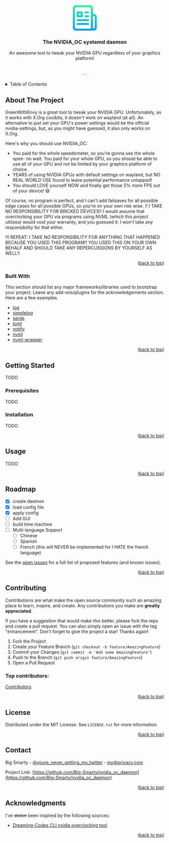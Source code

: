 <!-- Improved compatibility of back to top link: See: https://github.com/othneildrew/Best-README-Template/pull/73 -->
<a id="readme-top"></a>
<!--
*** Thanks for checking out the Best-README-Template. If you have a suggestion
*** that would make this better, please fork the repo and create a pull request
*** or simply open an issue with the tag "enhancement".
*** Don't forget to give the project a star!
*** Thanks again! Now go create something AMAZING! :D
-->



<!-- PROJECT SHIELDS -->
<!--
*** I'm using markdown "reference style" links for readability.
*** Reference links are enclosed in brackets [ ] instead of parentheses ( ).
*** See the bottom of this document for the declaration of the reference variables
*** for contributors-url, forks-url, etc. This is an optional, concise syntax you may use.
*** https://www.markdownguide.org/basic-syntax/#reference-style-links
-->


<!-- PROJECT LOGO -->
<br />
<div align="center">
  <a href="https://github.com/Big-Smarty/nvidia_oc_daemon">
    <img src="images/logo.png" alt="Logo" width="80" height="80">
  </a>

  <h3 align="center">The NVIDIA_OC systemd daemon</h3>

  <p align="center">
    An awesome tool to tweak your NVIDIA GPU regardless of your graphics platform! 
    <br />
    <!-- <a href="https://github.com/othneildrew/Best-README-Template"><strong>Explore the docs »</strong></a> -->
    <br />
    <br />
    <!--<a href="https://github.com/othneildrew/Best-README-Template">View Demo</a> -->
    ·
    <!-- <a href="https://github.com/othneildrew/Best-README-Template/issues/new?labels=bug&template=bug-report---.md">Report Bug</a>-->
    ·
    <!-- <a href="https://github.com/othneildrew/Best-README-Template/issues/new?labels=enhancement&template=feature-request---.md">Request Feature</a>-->
  </p>
</div>



<!-- TABLE OF CONTENTS -->
<details>
  <summary>Table of Contents</summary>
  <ol>
    <li>
      <a href="#about-the-project">About The Project</a>
      <ul>
        <li><a href="#built-with">Built With</a></li>
      </ul>
    </li>
    <li>
      <a href="#getting-started">Getting Started</a>
      <ul>
        <li><a href="#prerequisites">Prerequisites</a></li>
        <li><a href="#installation">Installation</a></li>
      </ul>
    </li>
    <li><a href="#usage">Usage</a></li>
    <li><a href="#roadmap">Roadmap</a></li>
    <li><a href="#contributing">Contributing</a></li>
    <li><a href="#license">License</a></li>
    <li><a href="#contact">Contact</a></li>
    <li><a href="#acknowledgments">Acknowledgments</a></li>
  </ol>
</details>



<!-- ABOUT THE PROJECT -->
## About The Project

GreenWithEnvy is a great tool to tweak your NVIDIA GPU. Unfortunately, as it works with X.Org coolbits, it doesn't work on wayland (at all). An alternative to just set your GPU's power settings would be the official nvidia-settings, but, as you might have guessed, it also only works on X.Org.

Here's why you should use NVIDIA_OC:
* You paid for the whole speedometer, so you're gonna use the whole spee- no wait. You paid for your whole GPU, so you should be able to use all of your GPU and not be limited by your graphics platform of choice.
* YEARS of using NVIDIA GPUs with default settings on wayland, but NO REAL WORLD USE found to leave potential performance untapped!
* You should LOVE yourself NOW and finally get those 5% more FPS out of your device! :smile:

Of course, no program is perfect, and I can't add failsaves for all possible edge cases for all possible GPUs, so you're on your own risk wise.
!! I TAKE NO RESPONSIBILITY FOR BRICKED DEVICES!!
I would assume that overclocking your GPU via programs using NVML (which this project utilizes) would void your warranty, and you guessed it: I won't take any responsibility for that either.

!!I REPEAT: I TAKE NO RESPONSIBILITY FOR ANYTHING THAT HAPPENED BECAUSE YOU USED THIS PROGRAM!! YOU USED THIS ON YOUR OWN BEHALF AND SHOULD TAKE ANY REPERCUSSIONS BY YOURSELF AS WELL!!

<p align="right">(<a href="#readme-top">back to top</a>)</p>



### Built With

This section should list any major frameworks/libraries used to bootstrap your project. Leave any add-ons/plugins for the acknowledgements section. Here are a few examples.

* [log][log-url]
* [simplelog][simplelog-url]
* [serde][serde-url]
* [toml][toml-url]
* [notify][notify-url]
* [nvml][nvml-url]
* [nvml-wrapper][nvml-wrapper-url]

<p align="right">(<a href="#readme-top">back to top</a>)</p>



<!-- GETTING STARTED -->
## Getting Started

TODO

### Prerequisites
TODO

### Installation

TODO

<p align="right">(<a href="#readme-top">back to top</a>)</p>



<!-- USAGE EXAMPLES -->
## Usage
TODO

<p align="right">(<a href="#readme-top">back to top</a>)</p>



<!-- ROADMAP -->
## Roadmap

- [x] create daemon
- [x] load config file
- [x] apply config
- [ ] Add GUI
- [ ] build time machine
- [ ] Multi-language Support
    - [ ] Chinese
    - [ ] Spanish
    - [ ] French (this will NEVER be implemented for I HATE the french language)

See the [open issues](https://github.com/Big-Smarty/nvidia_oc_daemon/issues) for a full list of proposed features (and known issues).

<p align="right">(<a href="#readme-top">back to top</a>)</p>



<!-- CONTRIBUTING -->
## Contributing

Contributions are what make the open source community such an amazing place to learn, inspire, and create. Any contributions you make are **greatly appreciated**.

If you have a suggestion that would make this better, please fork the repo and create a pull request. You can also simply open an issue with the tag "enhancement".
Don't forget to give the project a star! Thanks again!

1. Fork the Project
2. Create your Feature Branch (`git checkout -b feature/AmazingFeature`)
3. Commit your Changes (`git commit -m 'Add some AmazingFeature'`)
4. Push to the Branch (`git push origin feature/AmazingFeature`)
5. Open a Pull Request

### Top contributors:

<a href="https://github.com/Big-Smarty/nvidia_oc_daemon/graphs/contributors">
  <p>Contributors</p>
</a>

<p align="right">(<a href="#readme-top">back to top</a>)</p>



<!-- LICENSE -->
## License

Distributed under the MIT License. See `LICENSE.txt` for more information.

<p align="right">(<a href="#readme-top">back to top</a>)</p>



<!-- CONTACT -->
## Contact

Big Smarty - [@youre_never_getting_my_twitter](https://twitter.com/) - my@privacy.com

Project Link: [https://github.com/Big-Smarty/nvidia_oc_daemon](https://github.com/Big-Smarty/nvidia_oc_daemon)

<p align="right">(<a href="#readme-top">back to top</a>)</p>



<!-- ACKNOWLEDGMENTS -->
## Acknowledgments
I've ~~stolen~~ been inspired by the following sources:

* [Dreaming-Codes CLI nvidia overclocking tool](https://github.com/Dreaming-Codes/nvidia_oc/)

<p align="right">(<a href="#readme-top">back to top</a>)</p>



<!-- MARKDOWN LINKS & IMAGES -->
<!-- https://www.markdownguide.org/basic-syntax/#reference-style-links -->
[nvml-url]: https://developer.nvidia.com/management-library-nvml
[nvml-wrapper-url]:https://github.com/Cldfire/nvml-wrapper
[rust-url]: https://www.rust-lang.org/
[log-url]: https://github.com/rust-lang/log
[simplelog-url]: https://github.com/baoyachi/simple-log
[serde-url]: https://github.com/serde-rs/serde
[toml-url]: https://github.com/toml-rs/toml
[notify-url]: https://github.com/notify-rs/notify.git
